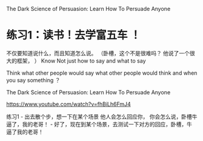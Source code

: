 
The Dark Science of Persuasion: Learn How To Persuade Anyone 

# 练习1：读书！去学富五车 ！

不仅要知道说什么，而且知道怎么说。 （卧槽，这个不是很难吗？ 他说了一个很大的框架， ）
Know Not just how to say and what to say  

Think what other people would say what other people would think and when you say something ？ 


The Dark Science of Persuasion: Learn How To Persuade Anyone

https://www.youtube.com/watch?v=fhBiLh6FmJ4  

练习1 - 出去散个步，想一下在某个场景 他人会怎么回应你， 你会怎么说，卧槽牛逼了，我的老哥！ - 好了，现在到某个场景，去测试一下对方的回应，卧槽，牛逼了我的老哥！ 



